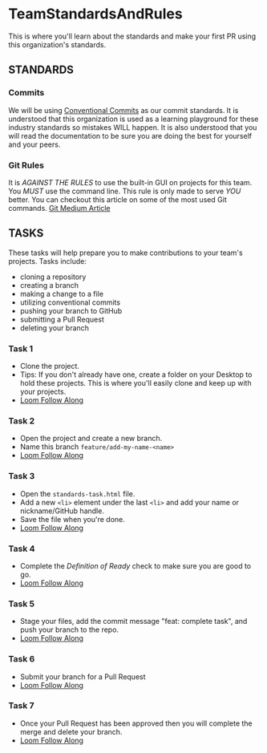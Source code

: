 # TeamStandardsAndRules
This is where you'll learn about the standards and make your first PR using this organization's standards.

## STANDARDS
### Commits
We will be using [Conventional Commits](https://www.conventionalcommits.org/en/v1.0.0/) as our commit standards.
It is understood that this organization is used as a learning playground for these industry standards so mistakes WILL happen.
It is also understood that you will read the documentation to be sure you are doing the best for yourself and your peers.

### Git Rules
It is *AGAINST THE RULES* to use the built-in GUI on projects for this team. You *MUST* use the command line. This rule is only made to serve *YOU* better.
You can checkout this article on some of the most used Git commands. [Git Medium Article](https://brandonblankenstein.medium.com/can-i-use-the-built-in-git-gui-in-vs-code-89546cf9c7a)

## TASKS
These tasks will help prepare you to make contributions to your team's projects.
Tasks include:
- cloning a repository
- creating a branch
- making a change to a file
- utilizing conventional commits
- pushing your branch to GitHub
- submitting a Pull Request
- deleting your branch

### Task 1
- Clone the project.
- Tips: If you don't already have one, create a folder on your Desktop to hold these projects. This is where you'll easily clone and keep up with your projects.
- [Loom Follow Along](https://www.loom.com/share/24c909ee1a104d6f9f1332d91d796d93)

### Task 2
- Open the project and create a new branch.
- Name this branch `feature/add-my-name-<name>`
- [Loom Follow Along](https://www.loom.com/share/69914989d7da4f6badc99b0928e4d56b)

### Task 3
- Open the `standards-task.html` file.
- Add a new `<li>` element under the last `<li>` and add your name or nickname/GitHub handle.
- Save the file when you're done.
- [Loom Follow Along](https://www.loom.com/share/a1aa9337fece474c83a5d4da87ff2dfa)

### Task 4
- Complete the *Definition of Ready* check to make sure you are good to go.
- [Loom Follow Along](https://www.loom.com/share/fbdf10a0e6374439b4e47d1363ad5d6b)

### Task 5
- Stage your files, add the commit message "feat: complete task", and push your branch to the repo.
- [Loom Follow Along](https://www.loom.com)

### Task 6
- Submit your branch for a Pull Request
- [Loom Follow Along](https://www.loom.com)

### Task 7
- Once your Pull Request has been approved then you will complete the merge and delete your branch.
- [Loom Follow Along](https://www.loom.com)
